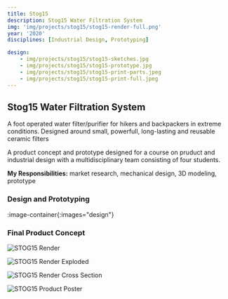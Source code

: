 ```yaml
---
title: Stog15
description: Stog15 Water Filtration System
img: 'img/projects/stog15/stog15-render-full.png'
year: '2020'
disciplines: [Industrial Design, Prototyping]

design:
    - img/projects/stog15/stog15-sketches.jpg
    - img/projects/stog15/stog15-prototype.jpg
    - img/projects/stog15/stog15-print-parts.jpeg
    - img/projects/stog15/stog15-print-full.jpeg
---
```


## Stog15 Water Filtration System

A foot operated water filter/purifier for hikers and backpackers in extreme
conditions. Designed around small, powerfull, long-lasting and reusable ceramic
filters

A product concept and prototype designed for a course on pruduct and industrial
design with a multidisciplinary team consisting of four students.

**My Responsibilities:** market research, mechanical design, 3D modeling,
prototype

### Design and Prototyping

:image-container{:images="design"}

### Final Product Concept

![STOG15 Render](/img/projects/stog15/stog15-render-full.png)

![STOG15 Render Exploded](/img/projects/stog15/stog15-render-exploded.png)

![STOG15 Render Cross Section](/img/projects/stog15/stog15-render-crosssection.png)

![STOG15 Product Poster](/img/projects/stog15/stog15-poster.png)
